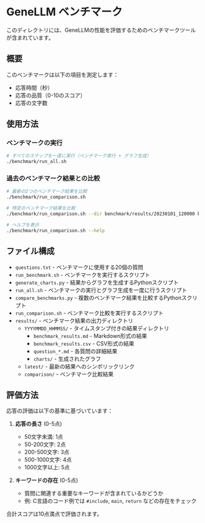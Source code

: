 # GeneLLM ベンチマーク

このディレクトリには、GeneLLMの性能を評価するためのベンチマークツールが含まれています。

## 概要

このベンチマークは以下の項目を測定します：

- 応答時間（秒）
- 応答の品質（0-10のスコア）
- 応答の文字数

## 使用方法

### ベンチマークの実行

```bash
# すべてのステップを一度に実行（ベンチマーク実行 + グラフ生成）
./benchmark/run_all.sh
```

### 過去のベンチマーク結果との比較

```bash
# 最新の2つのベンチマーク結果を比較
./benchmark/run_comparison.sh

# 特定のベンチマーク結果を比較
./benchmark/run_comparison.sh --dir benchmark/results/20230101_120000 benchmark/results/20230102_120000 --label "バージョン1.0" "バージョン1.1"

# ヘルプを表示
./benchmark/run_comparison.sh --help
```

## ファイル構成

- `questions.txt` - ベンチマークに使用する20個の質問
- `run_benchmark.sh` - ベンチマークを実行するスクリプト
- `generate_charts.py` - 結果からグラフを生成するPythonスクリプト
- `run_all.sh` - ベンチマークの実行とグラフ生成を一度に行うスクリプト
- `compare_benchmarks.py` - 複数のベンチマーク結果を比較するPythonスクリプト
- `run_comparison.sh` - ベンチマーク比較を実行するスクリプト
- `results/` - ベンチマーク結果の出力ディレクトリ
  - `YYYYMMDD_HHMMSS/` - タイムスタンプ付きの結果ディレクトリ
    - `benchmark_results.md` - Markdown形式の結果
    - `benchmark_results.csv` - CSV形式の結果
    - `question_*.md` - 各質問の詳細結果
    - `charts/` - 生成されたグラフ
  - `latest/` - 最新の結果へのシンボリックリンク
  - `comparison/` - ベンチマーク比較結果

## 評価方法

応答の評価は以下の基準に基づいています：

1. **応答の長さ** (0-5点)
   - 50文字未満: 1点
   - 50-200文字: 2点
   - 200-500文字: 3点
   - 500-1000文字: 4点
   - 1000文字以上: 5点

2. **キーワードの存在** (0-5点)
   - 質問に関連する重要なキーワードが含まれているかどうか
   - 例: C言語のコード例では `#include`, `main`, `return` などの存在をチェック

合計スコアは10点満点で評価されます。